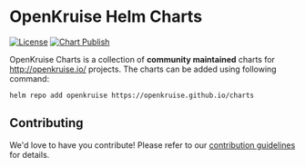 # OpenKruise Helm Charts

[![License](https://img.shields.io/badge/License-Apache%202.0-blue.svg)](https://opensource.org/licenses/Apache-2.0)
[![Chart Publish](https://github.com/openkruise/charts/actions/workflows/publish.yml/badge.svg?branch=master)](https://github.com/openkruise/charts/actions/workflows/publish.yaml)

OpenKruise Charts is a collection of **community maintained** charts for http://openkruise.io/ projects. The charts can be added using following command:

```
helm repo add openkruise https://openkruise.github.io/charts
```

## Contributing

We'd love to have you contribute! Please refer to our [contribution guidelines](CONTRIBUTING.md) for details.
